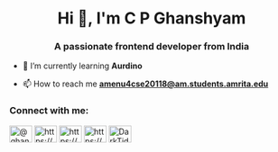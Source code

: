 <h1 align="center">Hi 👋, I'm C P Ghanshyam</h1>
<h3 align="center">A passionate frontend developer from India</h3>

- 🌱 I’m currently learning **Aurdino**

- 📫 How to reach me **amenu4cse20118@am.students.amrita.edu**

<h3 align="left">Connect with me:</h3>
<p align="left">
<a href="https://twitter.com/@ghanshyam917" target="blank"><img align="center" src="https://raw.githubusercontent.com/rahuldkjain/github-profile-readme-generator/master/src/images/icons/Social/twitter.svg" alt="@ghanshyam917" height="30" width="40" /></a>
<a href="https://linkedin.com/in/https://www.linkedin.com/in/ghan-shyam-6389b7203/" target="blank"><img align="center" src="https://raw.githubusercontent.com/rahuldkjain/github-profile-readme-generator/master/src/images/icons/Social/linked-in-alt.svg" alt="https://www.linkedin.com/in/ghan-shyam-6389b7203/" height="30" width="40" /></a>
<a href="https://instagram.com/https://www.instagram.com/shyam_ghan_/" target="blank"><img align="center" src="https://raw.githubusercontent.com/rahuldkjain/github-profile-readme-generator/master/src/images/icons/Social/instagram.svg" alt="https://www.instagram.com/shyam_ghan_/" height="30" width="40" /></a>
<a href="https://www.hackerrank.com/https://www.hackerrank.com/u4cse20118" target="blank"><img align="center" src="https://raw.githubusercontent.com/rahuldkjain/github-profile-readme-generator/master/src/images/icons/Social/hackerrank.svg" alt="https://www.hackerrank.com/u4cse20118" height="30" width="40" /></a>
<a href="https://discord.gg/DarkTidus007#4457" target="blank"><img align="center" src="https://raw.githubusercontent.com/rahuldkjain/github-profile-readme-generator/master/src/images/icons/Social/discord.svg" alt="DarkTidus007#4457" height="30" width="40" /></a>
</p>

